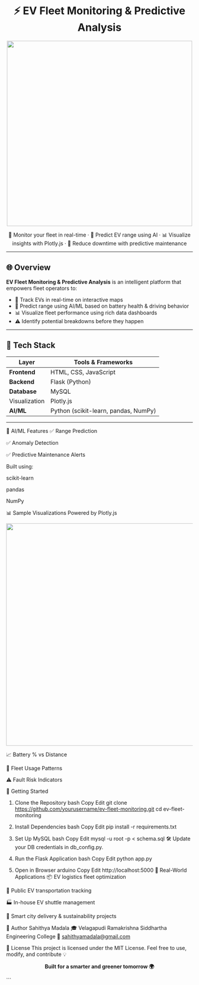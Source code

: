 <h1 align="center">⚡ EV Fleet Monitoring & Predictive Analysis</h1>

<p align="center">
  <img src="https://img.freepik.com/free-vector/electric-car-charging-concept-illustration_114360-7335.jpg" width="500"/>
</p>

<p align="center">
  🚚 Monitor your fleet in real-time · 🔋 Predict EV range using AI · 📊 Visualize insights with Plotly.js · 🧠 Reduce downtime with predictive maintenance
</p>

---

## 🌐 Overview

**EV Fleet Monitoring & Predictive Analysis** is an intelligent platform that empowers fleet operators to:
- 📍 Track EVs in real-time on interactive maps
- 🔋 Predict range using AI/ML based on battery health & driving behavior
- 📊 Visualize fleet performance using rich data dashboards
- ⚠️ Identify potential breakdowns before they happen

---

## 🧰 Tech Stack

| Layer        | Tools & Frameworks                         |
|--------------|---------------------------------------------|
| **Frontend** | HTML, CSS, JavaScript                       |
| **Backend**  | Flask (Python)                              |
| **Database** | MySQL                                       |
|Visualization | Plotly.js                             |
| **AI/ML**    | Python (scikit-learn, pandas, NumPy)        |

---
🧠 AI/ML Features
✅ Range Prediction

✅ Anomaly Detection

✅ Predictive Maintenance Alerts

Built using:

scikit-learn

pandas

NumPy

📊 Sample Visualizations
Powered by Plotly.js

<p align="center"> <img src="https://raw.githubusercontent.com/plotly/dash-sample-apps/main/apps/dash-covid19/images/plotly_graph.png" width="600"/> </p>
📈 Battery % vs Distance

🚗 Fleet Usage Patterns

⚠️ Fault Risk Indicators

🚀 Getting Started
1. Clone the Repository
bash
Copy
Edit
git clone https://github.com/yourusername/ev-fleet-monitoring.git
cd ev-fleet-monitoring
2. Install Dependencies
bash
Copy
Edit
pip install -r requirements.txt
3. Set Up MySQL
bash
Copy
Edit
mysql -u root -p < schema.sql
🛠 Update your DB credentials in db_config.py.

4. Run the Flask Application
bash
Copy
Edit
python app.py
5. Open in Browser
arduino
Copy
Edit
http://localhost:5000
🚚 Real-World Applications
📦 EV logistics fleet optimization

🚌 Public EV transportation tracking

🏭 In-house EV shuttle management

🌱 Smart city delivery & sustainability projects

🙌 Author
Sahithya Madala
🎓 Velagapudi Ramakrishna Siddhartha Engineering College
📧 sahithyamadala@gmail.com

📝 License
This project is licensed under the MIT License.
Feel free to use, modify, and contribute 💡

<p align="center"> <b>Built for a smarter and greener tomorrow 🌍</b> </p> ```

